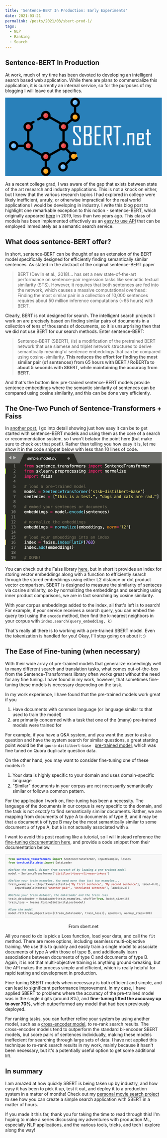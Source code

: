 ```yaml
---
title: 'Sentence-BERT In Production: Early Experiments'
date: 2021-03-21
permalink: /posts/2021/03/sbert-prod-1/
tags:
  - NLP
  - Ranking
  - Search
---
```


## Sentence-BERT In Production

At work, much of my time has been devoted to developing an intelligent search based web application. While there are plans to commercialize this application, it is currently an internal service, so for the purposes of my blogging I will leave out the specifics. 

![](/images/sbert_net.png)

As a recent college grad, I was aware of the gap that exists between state of the art research and industry applications. This is not a knock on either, but I knew that the various research topics I had explored in college were likely inefficient, unruly, or otherwise impractical for the real world applications I would be developing in industry. I write this blog post to highlight one remarkable exception to this notion - sentence-BERT, which originally appeared [here](https://www.aclweb.org/anthology/D19-1410.pdf) in 2019, less than two years ago. This class of models has been implemented effectively as an [easy to use API](https://www.aclweb.org/anthology/D19-1410.pdf) that can be employed immediately as a semantic search service. 

## What does sentence-BERT offer?

In short, sentence-BERT can be thought of as an extension of the BERT model specifically designed for efficiently finding semantically similar sentences. As stated in the abstract of the original sentence-BERT paper
> BERT (Devlin et al., 2018)... has set a new state-of-the-art
performance on sentence-pair regression tasks
like semantic textual similarity (STS). However, it requires that both sentences are fed
into the network, which causes a massive computational overhead: Finding the most similar pair in a collection of 10,000 sentences
requires about 50 million inference computations (~65 hours) with BERT.  

Clearly, BERT is not designed for search. The intelligent search projects I work on are precisely based on finding similar pairs of documents in a collection of tens of thousands of documents, so it is unsurprising then that we did not use BERT for our search methods. Enter sentence-BERT: 

> Sentence-BERT
(SBERT), (is) a modification of the pretrained
BERT network that use siamese and triplet network structures to derive semantically meaningful sentence embeddings that can be compared using cosine-similarity. __This reduces the
effort for finding the most similar pair (of sentences) from 65
hours with BERT / RoBERTa to about 5 seconds with SBERT, while maintaining the accuracy from BERT.__

And that's the bottom line: pre-trained sentence-BERT models provide sentence embeddings where the semantic similarity of sentences can be compared using cosine similarity, and this can be done very efficiently. 

## The One-Two Punch of Sentence-Transformers + Faiss

In [another post](), I go into detail showing just how easy it can be to get started with sentence-BERT models and using them as the core of a search or recommendation system, so I won't belabor the point here (but make sure to check out that post!). Rather than telling you how easy it is, let me show it in the code snippet below with less than 10 lines of code. 
![](/images/sbert_simple.png)

You can check out the Faiss library [here](https://github.com/facebookresearch/faiss), but in short it provides an index for storing vector embeddings along with a function to efficiently search through the stored embeddings using either L2 distance or dot product vector comparison. SBERT is designed to measure the similarity of senteces via cosine similarity, so by normalizing the embeddings and searching using inner product comparisons, we are in fact searching by cosine similarity. 

With your corpus embeddings added to the index, all that's left is to search! For example, if your service receives a search query, you can embed the query text using the `encode` method, then find the k-nearest neighbors in your corpus with `index.search(query_embedding, k)`

That's really all there is to working with a pre-trained SBERT model. Even the tokenization is handled for you! Okay, I'll stop going on about it :)


## The Ease of Fine-tuning (when necessary)

With their wide array of pre-trained models that generalize exceedingly well to many different search and translation tasks, what comes out-of-the-box from the Sentence-Transformers library often works great without the need for any fine tuning. I have found in my work, however, that sometimes fine-tuning these models is necessary depending on the task. 

In my work experience, I have found that the pre-trained models work great if you
1. Have documents with common language (or language similar to that used to train the model)
2. are primarily concerned with a task that one of the (many) pre-trained models were trained for

For example, if you have a Q&A system, and you want the user to ask a question and have the system search for similar questions, a great starting point would be the `quora-distilbert-base ` [pre-trained model](https://www.sbert.net/docs/pretrained_models.html#duplicate-questions-detection), which was fine tuned on Quora duplicate question data. 

On the other hand, you may want to consider fine-tuning one of these models if:
1. Your data is highly specific to your domain and uses domain-specific language
2. "Similar" documents in your corpus are not necessarily semantically similar or follow a common pattern.

For the application I work on, fine-tuning has been a necessity. The language of the documents in our corpus is very specific to the domain, and the task is not _exactly_ to find semantically similar documents. Rather, we are mapping from documents of type A to documents of type B, and it may be that a document `b` of type B may be the most semantically similar to some document `a` of type A, but `b` is not actually associated with `a`. 

I want to avoid this post reading like a tutorial, so I will instead reference the [fine-tuning documentation here](https://www.sbert.net/docs/training/overview.html), and provide a code snippet from their documentation below.

![sbert.net](/images/sbert_train.png)
<center>From sbert.net</center>

All you need to do is pick a Loss function, load your data, and call the `fit` method. There are more options, including seamless multi-objective training. We use this to quickly and easily train a single model to associate documents of type A with those of type B, and additionally learn associations between documents of type C and documents of type B. Again, it is not that multi-objective training is anything ground-breaking, but the API makes the process simple and efficient, which is really helpful for rapid testing and development in production. 

Fine-tuning SBERT models when necessary is both efficient and simple, and can lead to significant performance improvement. In my case, I have applied SBERT to problems where the accuracy of the pre-trained model was in the single digits (around 8%), and __fine-tuning lifted the accuracy up to over 70%__, which outperformed any model that had been previously deployed. 

For ranking tasks, you can further refine your system by using another model, such as a [cross-encoder model](https://www.sbert.net/examples/applications/retrieve_rerank/README.html), to re-rank search results. The cross-encoder models tend to outperform the standard bi-encoder SBERT models, but score pairs of sentences individually, making these models ineffecient for searching through large sets of data. I have not applied this technique to re-rank search results in my work, mainly because it hasn't been necessary, but it's a potentially useful option to get some additional lift. 

## In summary

I am amazed at how quickly SBERT is being taken up by industry, and how easy it has been to pick it up, test it out, and deploy it to a production system in a matter of months! Check out my [personal movie search project]() to see how you can create a simple search application with SBERT in a matter of hours. 

If you made it this far, thank you for taking the time to read through this! I'm hoping to make a series discussing my adventures with production ML, especially NLP applications, and the various tools, tricks, and tech I explore along the way!